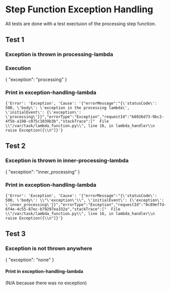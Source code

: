 # Step Function Exception Handling

All tests are done with a test exectuion of the processing step function.

## Test 1
### Exception is thrown in processing-lambda
### Execution 

{
  "exception": "processing"
}

### Print in exception-handling-lambda

`{'Error': 'Exception', 'Cause': '{"errorMessage":"{\'statusCode\': 500, \'body\': \'exception in the processing lambda\', \'initialEvent\': {\'exception\': \'processing\'}}","errorType":"Exception","requestId":"b6926d73-9bc2-4f5b-a198-c075c1039b3b","stackTrace":["  File \\"/var/task/lambda_function.py\\", line 16, in lambda_handler\\n    raise Exception({\\n"]}'}`


## Test 2
### Exception is thrown in inner-processing-lambda

{
  "exception": "inner_processing"
}

### Print in exception-handling-lambda

`{'Error': 'Exception', 'Cause': '{"errorMessage":"{\'statusCode\': 500, \'body\': \\"\'exception\'\\", \'initialEvent\': {\'exception\': \'inner_processing\'}}","errorType":"Exception","requestId":"0c89effd-6f4e-4c55-87ec-b79297ea332a","stackTrace":["  File \\"/var/task/lambda_function.py\\", line 16, in lambda_handler\\n    raise Exception({\\n"]}'}`


## Test 3
### Exception is not thrown anywhere

{
  "exception": "none"
}

#### Print in exception-handling-lambda

(N/A because there was no exception)
